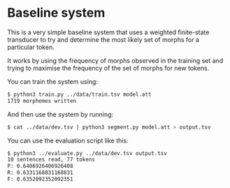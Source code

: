# Baseline system

This is a very simple baseline system that uses a weighted finite-state transducer to try and determine
the most likely set of morphs for a particular token.

It works by using the frequency of morphs observed in the training set and trying to maximise the frequency 
of the set of morphs for new tokens.

You can train the system using:

```bash
$ python3 train.py ../data/train.tsv model.att
1719 morphemes written
```

And then use the system by running:

```bash
$ cat ../data/dev.tsv | python3 segment.py model.att > output.tsv
```

You can use the evaluation script like this:

```bash
$ python3 ../evaluate.py ../data/dev.tsv output.tsv 
10 sentences read, 77 tokens
P: 0.6406926406926408
R: 0.6331168831168831
F: 0.6352092352092351
```
